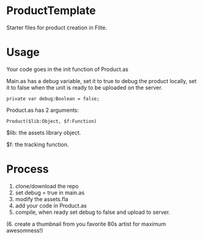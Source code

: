 ProductTemplate
=====

Starter files for product creation in Flite.

Usage
=====

Your code goes in the init function of Product.as

Main.as has a debug variable, set it to true to debug the product locally, set it to false when the unit is ready to be uploaded on the server.

	private var debug:Boolean = false;

Product.as has 2 arguments:

	Product($lib:Object, $f:Function)
			
$lib: the assets library object.

$f: the tracking function.

Process
=====

1. clone/download the repo
2. set debug = true in main.as
3. modify the assets.fla
4. add your code in Product.as
5. compile, when ready set debug to false and upload to server.

(6. create a thumbnail from you favorite 80s artist for maximum awesomness!)
 
